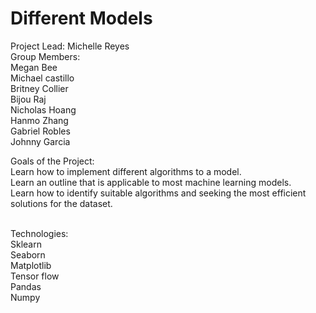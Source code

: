 # Different Models

Project Lead: Michelle Reyes
<br>
Group Members:<br>
Megan Bee <br>
Michael castillo <br>
Britney Collier <br>
Bijou Raj <br>
Nicholas Hoang <br>
Hanmo Zhang <br>
Gabriel Robles <br>
Johnny Garcia <br>


Goals of the Project: <br>
Learn how to implement different algorithms to a model. ​<br>
Learn an outline that is applicable to most machine learning models.​ <br>
Learn how to identify suitable algorithms and seeking the most efficient solutions for the dataset. <br>

<br>
Technologies:<br>
Sklearn ​<br>
Seaborn ​<br>
Matplotlib​ <br>
Tensor flow ​<br>
Pandas ​<br>
Numpy <br>


